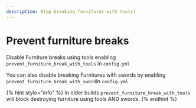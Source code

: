 ```yaml
---
description: Stop breaking furnitures with tools!
---
```


# Prevent furniture breaks

Disable Furniture breaks using tools enabling `prevent_furniture_break_with_tools` in `config.yml`&#x20;

You can also disable breaking Furnitures with swords by enabling\
`prevent_furniture_break_with_sword`in `config.yml`

{% hint style="info" %}
In older builds `prevent_furniture_break_with_tools` will block destroying furniture using tools AND swords.
{% endhint %}
